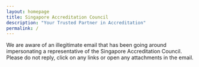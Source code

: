```yaml
---
layout: homepage
title: Singapore Accreditation Council
description: "Your Trusted Partner in Accreditation"
permalink: /
---
```

 We are aware of an illegitimate email that has been going around impersonating a representative of the Singapore Accreditation Council. Please do not reply, click on any links or open any attachments in the email. 
<!-- Type your notification here - the notification bar will not appear if this is empty. For other changes, refer to _data/homepage.yml to edit the homepage -->


